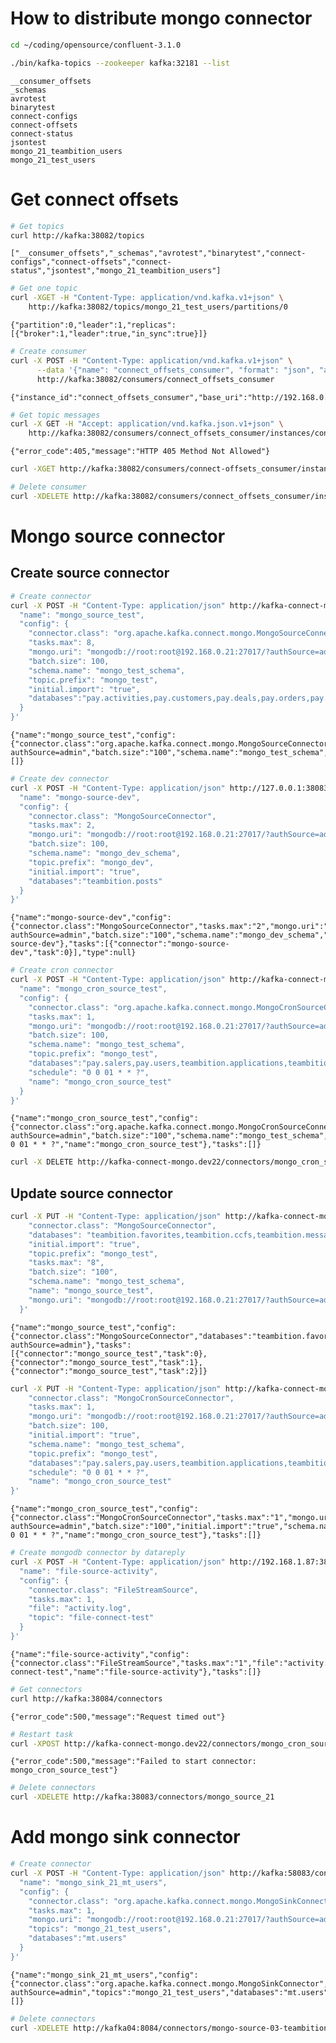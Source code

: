 
# How to distribute mongo connector


```bash
cd ~/coding/opensource/confluent-3.1.0
```

    


```bash
./bin/kafka-topics --zookeeper kafka:32181 --list
```

    __consumer_offsets
    _schemas
    avrotest
    binarytest
    connect-configs
    connect-offsets
    connect-status
    jsontest
    mongo_21_teambition_users
    mongo_21_test_users


# Get connect offsets


```bash
# Get topics
curl http://kafka:38082/topics
```

    ["__consumer_offsets","_schemas","avrotest","binarytest","connect-configs","connect-offsets","connect-status","jsontest","mongo_21_teambition_users"]


```bash
# Get one topic
curl -XGET -H "Content-Type: application/vnd.kafka.v1+json" \
    http://kafka:38082/topics/mongo_21_test_users/partitions/0
```

    {"partition":0,"leader":1,"replicas":[{"broker":1,"leader":true,"in_sync":true}]}


```bash
# Create consumer
curl -X POST -H "Content-Type: application/vnd.kafka.v1+json" \
      --data '{"name": "connect_offsets_consumer", "format": "json", "auto.offset.reset": "smallest"}' \
      http://kafka:38082/consumers/connect_offsets_consumer
```

    {"instance_id":"connect_offsets_consumer","base_uri":"http://192.168.0.21:8082/consumers/connect_offsets_consumer/instances/connect_offsets_consumer"}


```bash
# Get topic messages
curl -X GET -H "Accept: application/vnd.kafka.json.v1+json" \
    http://kafka:38082/consumers/connect_offsets_consumer/instances/connect_offsets_consumer/topics/mongo_21_test_users
```

    {"error_code":405,"message":"HTTP 405 Method Not Allowed"}


```bash
curl -XGET http://kafka:38082/consumers/connect-offsets_consumer/instances/connect_offsets_consumer/
```


```bash
# Delete consumer
curl -XDELETE http://kafka:38082/consumers/connect_offsets_consumer/instances/connect_offsets_consumer
```

    

# Mongo source connector
## Create source connector


```bash
# Create connector
curl -X POST -H "Content-Type: application/json" http://kafka-connect-mongo.dev22/connectors -d '{
  "name": "mongo_source_test",
  "config": {
    "connector.class": "org.apache.kafka.connect.mongo.MongoSourceConnector",
    "tasks.max": 8,
    "mongo.uri": "mongodb://root:root@192.168.0.21:27017/?authSource=admin",
    "batch.size": 100,
    "schema.name": "mongo_test_schema",
    "topic.prefix": "mongo_test",
    "initial.import": "true",
    "databases":"pay.activities,pay.customers,pay.deals,pay.orders,pay.organizations,pay.peoples,pay.toids,spider.orgs,teambition.activities,teambition.apprelations,teambition.collections,teambition.customfields,teambition.events,teambition.groups,teambition.idmaps,teambition.linkprojects,teambition.members,teambition.objectlinks,teambition.organizations,teambition.posts,teambition.projects,teambition.rules,teambition.stages,teambition.tags,teambition.tasklists,teambition.tasks,teambition.teams,teambition.users,teambition.usersources,teambition.versions,teambition.weeklyactivenesses,teambition.works,teambition.worktimes"
  }
}'
```

    {"name":"mongo_source_test","config":{"connector.class":"org.apache.kafka.connect.mongo.MongoSourceConnector","tasks.max":"8","mongo.uri":"mongodb://root:root@192.168.0.21:27017/?authSource=admin","batch.size":"100","schema.name":"mongo_test_schema","topic.prefix":"mongo_test","initial.import":"true","databases":"pay.activities,pay.customers,pay.deals,pay.orders,pay.organizations,pay.peoples,pay.toids,spider.orgs,teambition.activities,teambition.apprelations,teambition.collections,teambition.customfields,teambition.events,teambition.groups,teambition.idmaps,teambition.linkprojects,teambition.members,teambition.objectlinks,teambition.organizations,teambition.posts,teambition.projects,teambition.rules,teambition.stages,teambition.tags,teambition.tasklists,teambition.tasks,teambition.teams,teambition.users,teambition.usersources,teambition.versions,teambition.weeklyactivenesses,teambition.works,teambition.worktimes","name":"mongo_source_test"},"tasks":[]}


```bash
# Create dev connector
curl -X POST -H "Content-Type: application/json" http://127.0.0.1:38083/connectors -d '{
  "name": "mongo-source-dev",
  "config": {
    "connector.class": "MongoSourceConnector",
    "tasks.max": 2,
    "mongo.uri": "mongodb://root:root@192.168.0.21:27017/?authSource=admin",
    "batch.size": 100,
    "schema.name": "mongo_dev_schema",
    "topic.prefix": "mongo_dev",
    "initial.import": "true",
    "databases":"teambition.posts"
  }
}'
```

    {"name":"mongo-source-dev","config":{"connector.class":"MongoSourceConnector","tasks.max":"2","mongo.uri":"mongodb://root:root@192.168.0.21:27017/?authSource=admin","batch.size":"100","schema.name":"mongo_dev_schema","topic.prefix":"mongo_dev","initial.import":"true","databases":"teambition.posts","name":"mongo-source-dev"},"tasks":[{"connector":"mongo-source-dev","task":0}],"type":null}


```bash
# Create cron connector
curl -X POST -H "Content-Type: application/json" http://kafka-connect-mongo.dev22/connectors -d '{
  "name": "mongo_cron_source_test",
  "config": {
    "connector.class": "org.apache.kafka.connect.mongo.MongoCronSourceConnector",
    "tasks.max": 1,
    "mongo.uri": "mongodb://root:root@192.168.0.21:27017/?authSource=admin",
    "batch.size": 100,
    "schema.name": "mongo_test_schema",
    "topic.prefix": "mongo_test",
    "databases":"pay.salers,pay.users,teambition.applications,teambition.exportedlogs,teambition.projecttemplates",
    "schedule": "0 0 01 * * ?",
    "name": "mongo_cron_source_test"
  }
}'
```

    {"name":"mongo_cron_source_test","config":{"connector.class":"org.apache.kafka.connect.mongo.MongoCronSourceConnector","tasks.max":"1","mongo.uri":"mongodb://root:root@192.168.0.21:27017/?authSource=admin","batch.size":"100","schema.name":"mongo_test_schema","topic.prefix":"mongo_test","databases":"pay.salers,pay.users,teambition.applications,teambition.exportedlogs,teambition.projecttemplates","schedule":"0 0 01 * * ?","name":"mongo_cron_source_test"},"tasks":[]}


```bash
curl -X DELETE http://kafka-connect-mongo.dev22/connectors/mongo_cron_source_test
```

    

## Update source connector


```bash
curl -X PUT -H "Content-Type: application/json" http://kafka-connect-mongo.dev22/connectors/mongo_source_test/config -d '{
    "connector.class": "MongoSourceConnector",
    "databases": "teambition.favorites,teambition.ccfs,teambition.messages,kbs.workspaces,teambition.okrperiods,teambition.consumers,teambition.okrobjectives,teambition.okrkeyresults,teambition.projecttags,kbs.documents,kbs.workspace.documents,pay.tasktypes,core.tasks,teambition.scenariofieldconfigs,pay.activities,pay.customers,pay.deals,pay.orders,pay.organizations,pay.peoples,pay.sourcelogs,pay.toids,spider.orgs,teambition.activities,teambition.apprelations,teambition.collections,teambition.customfields,teambition.entries,teambition.events,teambition.groups,teambition.idmaps,teambition.linkprojects,teambition.members,teambition.objectlinks,teambition.organizations,teambition.posts,teambition.projects,teambition.rooms,teambition.rules,teambition.stages,teambition.tags,teambition.tasklists,teambition.tasks,teambition.teams,teambition.users,teambition.usersources,teambition.versions,teambition.weeklyactivenesses,teambition.works,teambition.worktimes",
    "initial.import": "true",
    "topic.prefix": "mongo_test",
    "tasks.max": "8",
    "batch.size": "100",
    "schema.name": "mongo_test_schema",
    "name": "mongo_source_test",
    "mongo.uri": "mongodb://root:root@192.168.0.21:27017/?authSource=admin"
  }'
```

    {"name":"mongo_source_test","config":{"connector.class":"MongoSourceConnector","databases":"teambition.favorites,teambition.ccfs,teambition.messages,kbs.workspaces,teambition.okrperiods,teambition.consumers,teambition.okrobjectives,teambition.okrkeyresults,teambition.projecttags,kbs.documents,kbs.workspace.documents,pay.tasktypes,core.tasks,teambition.scenariofieldconfigs,pay.activities,pay.customers,pay.deals,pay.orders,pay.organizations,pay.peoples,pay.sourcelogs,pay.toids,spider.orgs,teambition.activities,teambition.apprelations,teambition.collections,teambition.customfields,teambition.entries,teambition.events,teambition.groups,teambition.idmaps,teambition.linkprojects,teambition.members,teambition.objectlinks,teambition.organizations,teambition.posts,teambition.projects,teambition.rooms,teambition.rules,teambition.stages,teambition.tags,teambition.tasklists,teambition.tasks,teambition.teams,teambition.users,teambition.usersources,teambition.versions,teambition.weeklyactivenesses,teambition.works,teambition.worktimes","initial.import":"true","topic.prefix":"mongo_test","tasks.max":"8","batch.size":"100","schema.name":"mongo_test_schema","name":"mongo_source_test","mongo.uri":"mongodb://root:root@192.168.0.21:27017/?authSource=admin"},"tasks":[{"connector":"mongo_source_test","task":0},{"connector":"mongo_source_test","task":1},{"connector":"mongo_source_test","task":2}]}


```bash
curl -X PUT -H "Content-Type: application/json" http://kafka-connect-mongo.dev22/connectors/mongo_cron_source_test/config -d '{
    "connector.class": "MongoCronSourceConnector",
    "tasks.max": 1,
    "mongo.uri": "mongodb://root:root@192.168.0.21:27017/?authSource=admin",
    "batch.size": 100,
    "initial.import": "true",
    "schema.name": "mongo_test_schema",
    "topic.prefix": "mongo_test",
    "databases":"pay.salers,pay.users,teambition.applications,teambition.customfieldlinks,teambition.exportedlogs,teambition.projecttemplates",
    "schedule": "0 0 01 * * ?",
    "name": "mongo_cron_source_test"
}'
```

    {"name":"mongo_cron_source_test","config":{"connector.class":"MongoCronSourceConnector","tasks.max":"1","mongo.uri":"mongodb://root:root@192.168.0.21:27017/?authSource=admin","batch.size":"100","initial.import":"true","schema.name":"mongo_test_schema","topic.prefix":"mongo_test","databases":"pay.salers,pay.users,teambition.applications,teambition.customfieldlinks,teambition.exportedlogs,teambition.projecttemplates","schedule":"0 0 01 * * ?","name":"mongo_cron_source_test"},"tasks":[]}


```bash
# Create mongodb connector by datareply
curl -X POST -H "Content-Type: application/json" http://192.168.1.87:38083/connectors -d '{
  "name": "file-source-activity",
  "config": {
    "connector.class": "FileStreamSource",
    "tasks.max": 1,
    "file": "activity.log",
    "topic": "file-connect-test"
  }
}'
```

    {"name":"file-source-activity","config":{"connector.class":"FileStreamSource","tasks.max":"1","file":"activity.log","topic":"file-connect-test","name":"file-source-activity"},"tasks":[]}


```bash
# Get connectors
curl http://kafka:38084/connectors
```

    {"error_code":500,"message":"Request timed out"}


```bash
# Restart task
curl -XPOST http://kafka-connect-mongo.dev22/connectors/mongo_cron_source_test/restart
```

    {"error_code":500,"message":"Failed to start connector: mongo_cron_source_test"}


```bash
# Delete connectors
curl -XDELETE http://kafka:38083/connectors/mongo_source_21
```

    

# Add mongo sink connector


```bash
# Create connector
curl -X POST -H "Content-Type: application/json" http://kafka:58083/connectors -d '{
  "name": "mongo_sink_21_mt_users",
  "config": {
    "connector.class": "org.apache.kafka.connect.mongo.MongoSinkConnector",
    "tasks.max": 1,
    "mongo.uri": "mongodb://root:root@192.168.0.21:27017/?authSource=admin",
    "topics": "mongo_21_test_users",
    "databases":"mt.users"
  }
}'
```

    {"name":"mongo_sink_21_mt_users","config":{"connector.class":"org.apache.kafka.connect.mongo.MongoSinkConnector","tasks.max":"1","mongo.uri":"mongodb://root:root@192.168.0.21:27017/?authSource=admin","topics":"mongo_21_test_users","databases":"mt.users","name":"mongo_sink_21_mt_users"},"tasks":[]}


```bash
# Delete connectors
curl -XDELETE http://kafka04:8084/connectors/mongo-source-03-teambition-users
```

    
